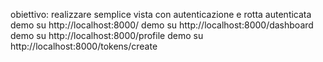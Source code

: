 obiettivo: realizzare semplice vista con autenticazione e rotta autenticata
demo su http://localhost:8000/
demo su http://localhost:8000/dashboard
demo su http://localhost:8000/profile
demo su http://localhost:8000/tokens/create